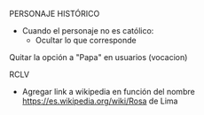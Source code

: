 PERSONAJE HISTÓRICO
- Cuando el personaje no es católico:
	- Ocultar lo que corresponde

Quitar la opción a "Papa" en usuarios (vocacion)

RCLV
- Agregar link a wikipedia en función del nombre
    https://es.wikipedia.org/wiki/Rosa de Lima

